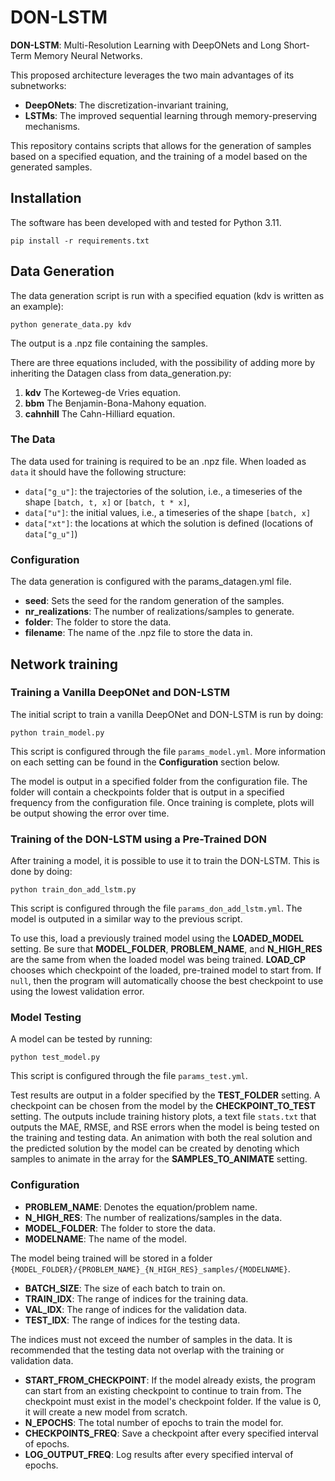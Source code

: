 # DON-LSTM
**DON-LSTM**: Multi-Resolution Learning with DeepONets and Long Short-Term Memory Neural Networks.

This proposed architecture leverages the two main advantages of its subnetworks:
- **DeepONets**: The discretization-invariant training,
- **LSTMs**: The improved sequential learning through memory-preserving mechanisms.

This repository contains scripts that allows for the generation of samples based on a specified equation, and the training of a model based on the generated samples.

## Installation

The software has been developed with and tested for Python 3.11.

```shell
pip install -r requirements.txt
```

## Data Generation
The data generation script is run with a specified equation (kdv is written as an example):

```shell
python generate_data.py kdv
```

The output is a .npz file containing the samples.

There are three equations included, with the possibility of adding more by inheriting the Datagen class from data_generation.py:

1. **kdv** The Korteweg-de Vries equation.
2. **bbm** The Benjamin-Bona-Mahony equation.
3. **cahnhill** The Cahn-Hilliard equation.

### The Data

The data used for training is required to be an .npz file. When loaded as `data` it should have the following structure:
- `data["g_u"]`: the trajectories of the solution, i.e., a timeseries of the shape `[batch, t, x]` or `[batch, t * x]`,
- `data["u"]`: the initial values, i.e., a timeseries of the shape `[batch, x]`
- `data["xt"]`: the locations at which the solution is defined (locations of `data["g_u"]`)

### Configuration

The data generation is configured with the params_datagen.yml file.

* **seed**: Sets the seed for the random generation of the samples. 
* **nr_realizations**: The number of realizations/samples to generate. 
* **folder**: The folder to store the data. 
* **filename**: The name of the .npz file to store the data in. 

## Network training

### Training a Vanilla DeepONet and DON-LSTM

The initial script to train a vanilla DeepONet and DON-LSTM is run by doing:

```shell
python train_model.py
```

This script is configured through the file `params_model.yml`. More information on each setting can be found in the **Configuration** section below.

The model is output in a specified folder from the configuration file. The folder will contain a checkpoints folder that is output in a specified frequency from the configuration file. Once training is complete, plots will be output showing the error over time.

### Training of the DON-LSTM using a Pre-Trained DON

After training a model, it is possible to use it to train the DON-LSTM. This is done by doing:

```shell
python train_don_add_lstm.py
```

This script is configured through the file `params_don_add_lstm.yml`. The model is outputed in a similar way to the previous script.

To use this, load a previously trained model using the **LOADED_MODEL** setting. Be sure that **MODEL_FOLDER**, **PROBLEM_NAME**, and **N_HIGH_RES** are the same from when the loaded model was being trained. **LOAD_CP** chooses which checkpoint of the loaded, pre-trained model to start from. If `null`, then the program will automatically choose the best checkpoint to use using the lowest validation error.

### Model Testing

A model can be tested by running:

```shell
python test_model.py
```

This script is configured through the file `params_test.yml`.

Test results are output in a folder specified by the **TEST_FOLDER** setting. A checkpoint can be chosen from the model by the **CHECKPOINT_TO_TEST** setting. The outputs include training history plots, a text file `stats.txt` that outputs the MAE, RMSE, and RSE errors when the model is being tested on the training and testing data. An animation with both the real solution and the predicted solution by the model can be created by denoting which samples to animate in the array for the **SAMPLES_TO_ANIMATE** setting.

### Configuration

* **PROBLEM_NAME**: Denotes the equation/problem name.
* **N_HIGH_RES**: The number of realizations/samples in the data. 
* **MODEL_FOLDER**: The folder to store the data. 
* **MODELNAME**: The name of the model. 

The model being trained will be stored in a folder `{MODEL_FOLDER}/{PROBLEM_NAME}_{N_HIGH_RES}_samples/{MODELNAME}`.

* **BATCH_SIZE**: The size of each batch to train on.
* **TRAIN_IDX**: The range of indices for the training data. 
* **VAL_IDX**: The range of indices for the validation data. 
* **TEST_IDX**: The range of indices for the testing data. 

The indices must not exceed the number of samples in the data. It is recommended that the testing data not overlap with the training or validation data.

* **START_FROM_CHECKPOINT**: If the model already exists, the program can start from an existing checkpoint to continue to train from. The checkpoint must exist in the model's checkpoint folder. If the value is 0, it will create a new model from scratch.
* **N_EPOCHS**: The total number of epochs to train the model for. 
* **CHECKPOINTS_FREQ**: Save a checkpoint after every specified interval of epochs. 
* **LOG_OUTPUT_FREQ**: Log results after every specified interval of epochs. 